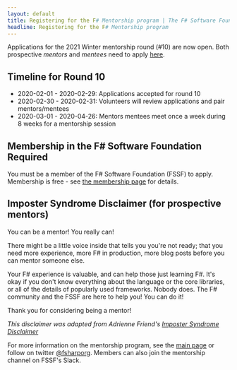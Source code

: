 ```yaml
---
layout: default
title: Registering for the F# Mentorship program | The F# Software Foundation
headline: Registering for the F# Mentorship program
---
```


Applications for the 2021 Winter mentorship round (#10) are now open. Both prospective _mentors_ and _mentees_ need to apply [here](https://forms.gle/dcp8drTgA6oDwxp56).

## Timeline for Round 10

* 2020-02-01 - 2020-02-29: Applications accepted for round 10
* 2020-02-30 - 2020-02-31: Volunteers will review applications and pair mentors/mentees
* 2020-03-01 - 2020-04-26: Mentors mentees meet once a week during 8 weeks for a mentorship session

## Membership in the F# Software Foundation Required

You must be a member of the F# Software Foundation (FSSF) to apply. Membership is free - see [the membership page](https://foundation.fsharp.org/membership) for details.

## Imposter Syndrome Disclaimer (for prospective mentors)

You can be a mentor! You really can!

There might be a little voice inside that tells you you're not ready; that you need more experience, more F# in production, more blog posts before you can mentor someone else.

Your F# experience is valuable, and can help those just learning F#. It's okay if you don't know everything about the language or the core libraries, or all of the details of popularly used frameworks. Nobody does. The F# community and the FSSF are here to help you! You can do it!

Thank you for considering being a mentor!

*This disclaimer was adapted from Adrienne Friend's [Imposter Syndrome Disclaimer](https://github.com/adriennefriend/imposter-syndrome-disclaimer)*

For more information on the mentorship program, see the [main page](index.html) or follow on twitter [@fsharporg](https://twitter.com/fsharporg). Members can also join the mentorship channel on FSSF's Slack.
